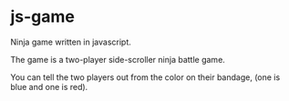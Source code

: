 # js-game
Ninja game written in javascript.

The game is a two-player side-scroller ninja battle game.

You can tell the two players out from the color on their bandage, (one is blue and one is red).
